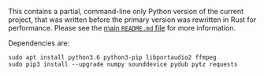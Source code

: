 This contains a partial, command-line only Python version of the current project, that was written before the primary version was rewritten in Rust for performance. Please see the [main `README.md` file](/README.md) for more information.

Dependencies are:

```
sudo apt install python3.6 python3-pip libportaudio2 ffmpeg
sudo pip3 install --upgrade numpy sounddevice pydub pytz requests
```
